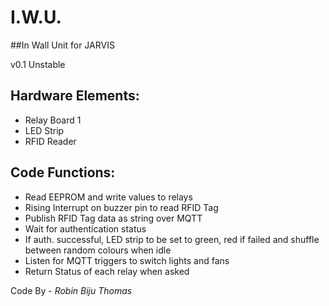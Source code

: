 # I.W.U.
##In Wall Unit for JARVIS

v0.1 Unstable

Hardware Elements:
- 
- Relay Board 1
- LED Strip
- RFID Reader
 
Code Functions:
- 
  * Read EEPROM and write values to relays
  * Rising Interrupt on buzzer pin to read RFID Tag
  * Publish RFID Tag data as string over MQTT
  * Wait for authentication status
  * If auth. successful, LED strip to be set to green, red if failed and shuffle between random colours when idle
  * Listen for MQTT triggers to switch lights and fans
  * Return Status of each relay when asked


  Code By - *Robin Biju Thomas*

